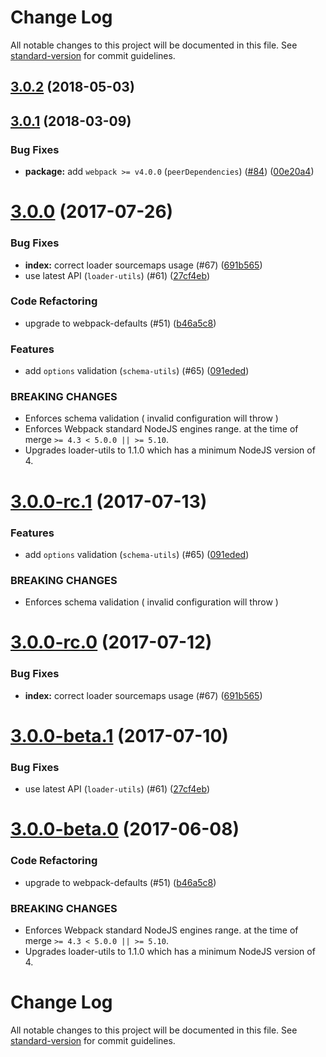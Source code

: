 # Change Log

All notable changes to this project will be documented in this file. See [standard-version](https://github.com/conventional-changelog/standard-version) for commit guidelines.

<a name="3.0.2"></a>
## [3.0.2](https://github.com/webpack-contrib/istanbul-instrumenter-loader/compare/v3.0.1...v3.0.2) (2018-05-03)



<a name="3.0.1"></a>
## [3.0.1](https://github.com/webpack-contrib/istanbul-instrumenter-loader/compare/v3.0.0...v3.0.1) (2018-03-09)


### Bug Fixes

* **package:** add `webpack >= v4.0.0` (`peerDependencies`) ([#84](https://github.com/webpack-contrib/istanbul-instrumenter-loader/issues/84)) ([00e20a4](https://github.com/webpack-contrib/istanbul-instrumenter-loader/commit/00e20a4))



<a name="3.0.0"></a>
# [3.0.0](https://github.com/webpack-contrib/istanbul-instrumenter-loader/compare/v2.0.0...v3.0.0) (2017-07-26)


### Bug Fixes

* **index:** correct loader sourcemaps usage (#67) ([691b565](https://github.com/webpack-contrib/istanbul-instrumenter-loader/commit/691b565))
* use latest API (`loader-utils`) (#61) ([27cf4eb](https://github.com/webpack-contrib/istanbul-instrumenter-loader/commit/27cf4eb))


### Code Refactoring

* upgrade to webpack-defaults (#51) ([b46a5c8](https://github.com/webpack-contrib/istanbul-instrumenter-loader/commit/b46a5c8))


### Features

* add `options` validation (`schema-utils`) (#65) ([091eded](https://github.com/webpack-contrib/istanbul-instrumenter-loader/commit/091eded))


### BREAKING CHANGES

* Enforces schema validation ( invalid configuration will throw )
* Enforces Webpack standard NodeJS engines range.
   at the time of merge `>= 4.3 < 5.0.0 || >= 5.10`.
* Upgrades loader-utils to 1.1.0 which has a minimum NodeJS version of 4.



<a name="3.0.0-rc.1"></a>
# [3.0.0-rc.1](https://github.com/webpack-contrib/istanbul-instrumenter-loader/compare/v3.0.0-rc.0...v3.0.0-rc.1) (2017-07-13)


### Features

* add `options` validation (`schema-utils`) (#65) ([091eded](https://github.com/webpack-contrib/istanbul-instrumenter-loader/commit/091eded))


### BREAKING CHANGES

* Enforces schema validation ( invalid configuration will throw )



<a name="3.0.0-rc.0"></a>
# [3.0.0-rc.0](https://github.com/webpack-contrib/istanbul-instrumenter-loader/compare/v3.0.0-beta.1...v3.0.0-rc.0) (2017-07-12)


### Bug Fixes

* **index:** correct loader sourcemaps usage (#67) ([691b565](https://github.com/webpack-contrib/istanbul-instrumenter-loader/commit/691b565))



<a name="3.0.0-beta.1"></a>
# [3.0.0-beta.1](https://github.com/webpack-contrib/istanbul-instrumenter-loader/compare/v3.0.0-beta.0...v3.0.0-beta.1) (2017-07-10)


### Bug Fixes

* use latest API (`loader-utils`) (#61) ([27cf4eb](https://github.com/webpack-contrib/istanbul-instrumenter-loader/commit/27cf4eb))



<a name="3.0.0-beta.0"></a>
# [3.0.0-beta.0](https://github.com/webpack-contrib/istanbul-instrumenter-loader/compare/v2.0.0...v3.0.0-beta.0) (2017-06-08)


### Code Refactoring

* upgrade to webpack-defaults (#51) ([b46a5c8](https://github.com/webpack-contrib/istanbul-instrumenter-loader/commit/b46a5c8))


### BREAKING CHANGES

* Enforces Webpack standard NodeJS engines range.
   at the time of merge `>= 4.3 < 5.0.0 || >= 5.10`.
* Upgrades loader-utils to 1.1.0 which has a minimum NodeJS version of 4.



# Change Log

All notable changes to this project will be documented in this file. See [standard-version](https://github.com/conventional-changelog/standard-version) for commit guidelines.
